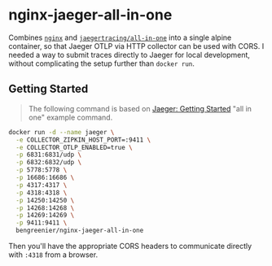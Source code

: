 # nginx-jaeger-all-in-one

Combines [`nginx`](https://hub.docker.com/_/nginx) and [`jaegertracing/all-in-one`](https://hub.docker.com/r/jaegertracing/all-in-one) into a single alpine container, so that Jaeger OTLP via HTTP collector can be used with CORS. I needed a way to submit traces directly to Jaeger for local development, without complicating the setup further than `docker run`.

## Getting Started

> The following command is based on [Jaeger: Getting Started](https://www.jaegertracing.io/docs/1.44/getting-started/#all-in-one) "all in one" example command.

```sh
docker run -d --name jaeger \
  -e COLLECTOR_ZIPKIN_HOST_PORT=:9411 \
  -e COLLECTOR_OTLP_ENABLED=true \
  -p 6831:6831/udp \
  -p 6832:6832/udp \
  -p 5778:5778 \
  -p 16686:16686 \
  -p 4317:4317 \
  -p 4318:4318 \
  -p 14250:14250 \
  -p 14268:14268 \
  -p 14269:14269 \
  -p 9411:9411 \
  bengreenier/nginx-jaeger-all-in-one
```

Then you'll have the appropriate CORS headers to communicate directly with `:4318` from a browser.
